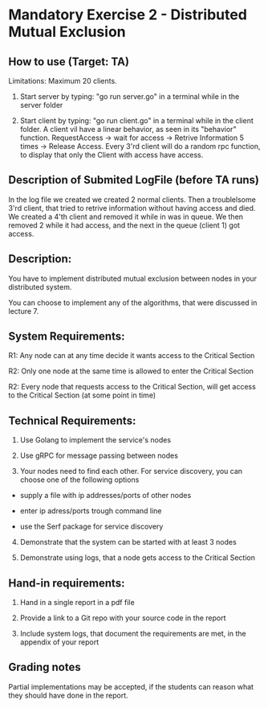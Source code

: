# Mandatory Exercise 2 - Distributed Mutual Exclusion

## How to use (Target: TA)

Limitations: Maximum 20 clients.

1. Start server by typing: "go run server.go" in a terminal while in the server folder

1. Start client by typing: "go run client.go" in a terminal while in the client folder. A client vil have a linear behavior, as seen in its "behavior" function. RequestAccess -> wait for access -> Retrive Information 5 times -> Release Access. Every 3'rd client will do a random rpc function, to display that only the Client with access have access.

## Description of Submited LogFile (before TA runs)
In the log file we created we created 2 normal clients. Then a troublelsome 3'rd client, that tried to retrive information without having access and died. We created a 4'th client and removed it while in was in queue. We then removed 2 while it had access, and the next in the queue (client 1) got access.

## Description:

You have to implement distributed mutual exclusion between nodes in your distributed system. 

You can choose to implement any of the algorithms, that were discussed in lecture 7.

## System Requirements:

R1: Any node can at any time decide it wants access to the Critical Section

R2: Only one node at the same time is allowed to enter the Critical Section 

R2: Every node that requests access to the Critical Section, will get access to the Critical Section (at some point in time)

## Technical Requirements:

1. Use Golang to implement the service's nodes

1. Use gRPC for message passing between nodes
 
1. Your nodes need to find each other.  For service discovery, you can choose one of the following options
 
  - supply a file with  ip addresses/ports of other nodes

  - enter ip adress/ports trough command line

  - use the Serf package for service discovery

4. Demonstrate that the system can be started with at least 3 nodes

5. Demonstrate using logs,  that a node gets access to the Critical Section

## Hand-in requirements:

1. Hand in a single report in a pdf file

1. Provide a link to a Git repo with your source code in the report

1. Include system logs, that document the requirements are met, in the appendix of your report


## Grading notes

Partial implementations may be accepted, if the students can reason what they should have done in the report.
